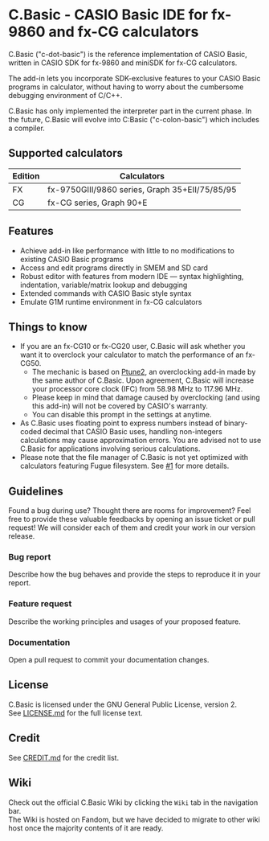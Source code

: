 # C.Basic - CASIO Basic IDE for fx-9860 and fx-CG calculators

C.Basic ("c-dot-basic") is the reference implementation of CASIO Basic, written in CASIO SDK for fx-9860 and miniSDK for fx-CG calculators.

The add-in lets you incorporate SDK-exclusive features to your CASIO Basic programs in calculator, without having to worry about the cumbersome debugging environment of C/C++.

C.Basic has only implemented the interpreter part in the current phase. In the future, C.Basic will evolve into C:Basic ("c-colon-basic") which includes a compiler.

## Supported calculators

Edition | Calculators
---     | ---
FX      | fx-9750GIII/9860 series, Graph 35+EII/75/85/95
CG      | fx-CG series, Graph 90+E

## Features

* Achieve add-in like performance with little to no modifications to existing CASIO Basic programs
* Access and edit programs directly in SMEM and SD card
* Robust editor with features from modern IDE — syntax highlighting, indentation, variable/matrix lookup and debugging
* Extended commands with CASIO Basic style syntax
* Emulate G1M runtime environment in fx-CG calculators

## Things to know

* If you are an fx-CG10 or fx-CG20 user, C.Basic will ask whether you want it to overclock your calculator to match the performance of an fx-CG50.
    * The mechanic is based on [Ptune2](https://gitea.planet-casio.com/CalcLoverHK/Ftune-Ptune), an overclocking add-in made by the same author of C.Basic. Upon agreement, C.Basic will increase your processor core clock (IFC) from 58.98 MHz to 117.96 MHz.
    * Please keep in mind that damage caused by overclocking (and using this add-in) will not be covered by CASIO's warranty.
    * You can disable this prompt in the settings at anytime.
* As C.Basic uses floating point to express numbers instead of binary-coded decimal that CASIO Basic uses, handling non-integers calculations may cause approximation errors. You are advised not to use C.Basic for applications involving serious calculations.
* Please note that the file manager of C.Basic is not yet optimized with calculators featuring Fugue filesystem. See [#1](https://gitea.planet-casio.com/CalcLoverHK/C.Basic/issues/1) for more details.

## Guidelines

Found a bug during use? Thought there are rooms for improvement? Feel free to provide these valuable feedbacks by opening an issue ticket or pull request! We will consider each of them and credit your work in our version release.

### Bug report

Describe how the bug behaves and provide the steps to reproduce it in your report.

### Feature request

Describe the working principles and usages of your proposed feature.

### Documentation

Open a pull request to commit your documentation changes.

## License

C.Basic is licensed under the GNU General Public License, version 2.  
See [LICENSE.md](LICENSE.md) for the full license text.

## Credit

See [CREDIT.md](CREDIT.md) for the credit list.

## Wiki

Check out the official C.Basic Wiki by clicking the `Wiki` tab in the navigation bar.  
The Wiki is hosted on Fandom, but we have decided to migrate to other wiki host once the majority contents of it are ready.